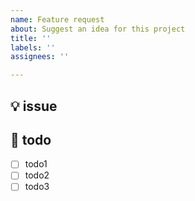 ```yaml
---
name: Feature request
about: Suggest an idea for this project
title: ''
labels: ''
assignees: ''

---
```


## 💡 issue

## 📝 todo
- [ ] todo1
- [ ] todo2
- [ ] todo3
